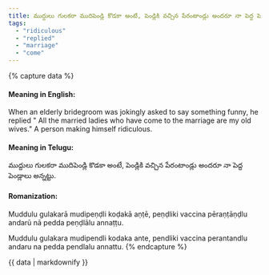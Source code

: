 ```yaml
---
title: ముద్దులు గులకరా ముదిపెండ్లి కొడకా అంటే, పెండ్లికి వచ్చిన పేరంటాండ్లు అందరూ నా పెద్ద పెండ్లాలు అన్నట్టు.
tags:
  - "ridiculous"
  - "replied"
  - "marriage"
  - "come"
---
```


{% capture data %}
#### Meaning in English:
When an elderly bridegroom was jokingly asked to say something funny, he replied " All the married ladies who have come to the marriage are my old wives."
A person making himself ridiculous.

#### Meaning in Telugu:
ముద్దులు గులకరా ముదిపెండ్లి కొడకా అంటే, పెండ్లికి వచ్చిన పేరంటాండ్లు అందరూ నా పెద్ద పెండ్లాలు అన్నట్టు.

#### Romanization:
Muddulu gulakarā mudipeṇḍli koḍakā aṇṭē, peṇḍliki vaccina pēraṇṭāṇḍlu andarū nā pedda peṇḍlālu annaṭṭu.

Muddulu gulakara mudipendli kodaka ante, pendliki vaccina perantandlu andaru na pedda pendlalu annattu.
{% endcapture %}

{{ data | markdownify }}

